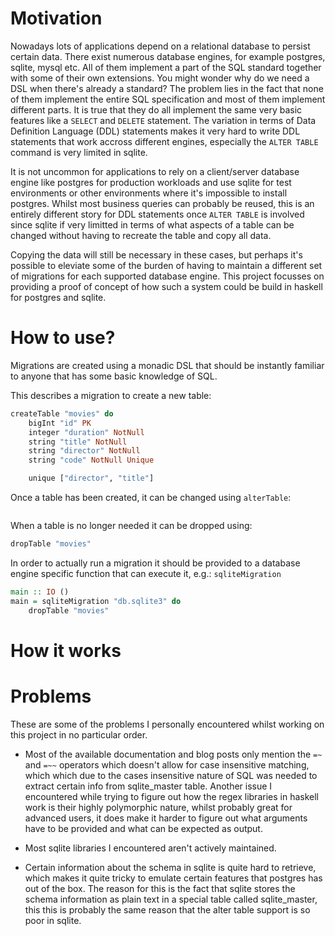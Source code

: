 # Motivation

Nowadays lots of applications depend on a relational database to persist certain data. There exist numerous database engines, for example postgres,
sqlite, mysql etc. All of them implement a part of the SQL standard together with some of their own extensions. You might wonder why do we need a DSL
when there's already a standard? The problem lies in the fact that none of them implement the entire SQL specification and most of them implement
different parts. It is true that they do all implement the same very basic features like a `SELECT` and `DELETE` statement. The variation in terms of
Data Definition Language (DDL) statements makes it very hard to write DDL statements that work accross different engines, especially the `ALTER TABLE` command is very limited in sqlite.

It is not uncommon for applications to rely on a client/server database engine like postgres for production workloads and use sqlite for test
environments or other environments where it's impossible to install postgres. Whilst most business queries can probably be reused, this is an entirely
different story for DDL statements once `ALTER TABLE` is involved since sqlite if very limitted in terms of what aspects of a table can be changed
without having to recreate the table and copy all data.

Copying the data will still be necessary in these cases, but perhaps it's possible to eleviate some of the burden of having to maintain a different set of migrations for each supported database engine. This project focusses on providing a proof of concept of how such a system could be build in haskell for postgres and sqlite.

# How to use?

Migrations are created using a monadic DSL that should be instantly familiar to anyone that has some basic knowledge of SQL.

This describes a migration to create a new table:
```haskell
createTable "movies" do
    bigInt "id" PK
    integer "duration" NotNull
    string "title" NotNull
    string "director" NotNull
    string "code" NotNull Unique

    unique ["director", "title"]
```

Once a table has been created, it can be changed using `alterTable`:
```haskell

```

When a table is no longer needed it can be dropped using:
```haskell
dropTable "movies"
```

In order to actually run a migration it should be provided to a database engine specific function that can execute it, e.g.: `sqliteMigration`
```haskell
main :: IO ()
main = sqliteMigration "db.sqlite3" do
    dropTable "movies"
```

# How it works



# Problems

These are some of the problems I personally encountered whilst working on this project in no particular order.

- Most of the available documentation and blog posts only mention the `=~` and `=~~` operators which doesn't allow for case insensitive matching, which
which due to the cases insensitive nature of SQL was needed to extract certain info from sqlite_master table. Another issue I encountered while trying
to figure out how the regex libraries in haskell work is their highly polymorphic nature, whilst probably great for advanced users, it does make it
harder to figure out what arguments have to be provided and what can be expected as output.

- Most sqlite libraries I encountered aren't actively maintained.

- Certain information about the schema in sqlite is quite hard to retrieve, which makes it quite tricky to emulate certain features that postgres has
out of the box. The reason for this is the fact that sqlite stores the schema information as plain text in a special table called sqlite_master, this
this is probably the same reason that the alter table support is so poor in sqlite.
